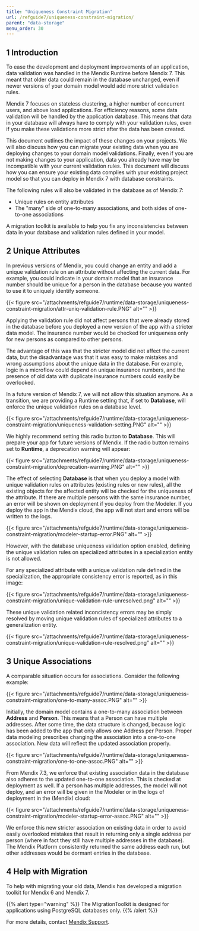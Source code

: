 ```yaml
---
title: "Uniqueness Constraint Migration"
url: /refguide7/uniqueness-constraint-migration/
parent: "data-storage"
menu_order: 30
---
```


## 1 Introduction

To ease the development and deployment improvements of an application, data validation was handled in the Mendix Runtime before Mendix 7. This meant that older data could remain in the database unchanged, even if newer versions of your domain model would add more strict validation rules.

Mendix 7 focuses on stateless clustering, a higher number of concurrent users, and above load applications. For efficiency reasons, some data validation will be handled by the application database. This means that data in your database will always have to comply with your validation rules, even if you make these validations more strict after the data has been created.

This document outlines the impact of these changes on your projects. We will also discuss how you can migrate your existing data when you are deploying changes to your domain model validations. Finally, even if you are not making changes to your application, data you already have may be incompatible with your current validation rules. This document will discuss how you can ensure your existing data complies with your existing project model so that you can deploy in Mendix 7 with database constraints.

The following rules will also be validated in the database as of Mendix 7:

* Unique rules on entity attributes
* The "many" side of one-to-many associations, and both sides of one-to-one associations

A migration toolkit is available to help you fix any inconsistencies between data in your database and validation rules defined in your model.

## 2 Unique Attributes

In previous versions of Mendix, you could change an entity and add a unique validation rule on an attribute without affecting the current data. For example, you could indicate in your domain model that an insurance number should be unique for a person in the database because you wanted to use it to uniquely identify someone.

{{< figure src="/attachments/refguide7/runtime/data-storage/uniqueness-constraint-migration/attr-uniq-validation-rule.PNG" alt="" >}}

Applying the validation rule did not affect persons that were already stored in the database before you deployed a new version of the app with a stricter data model. The insurance number would be checked for uniqueness only for new persons as compared to other persons.

The advantage of this was that the stricter model did not affect the current data, but the disadvantage was that it was easy to make mistakes and wrong assumptions about the unique data in the database. For example, logic in a microflow could depend on unique insurance numbers, and the presence of old data with duplicate insurance numbers could easily be overlooked.

In a future version of Mendix 7, we will not allow this situation anymore. As a transition, we are providing a Runtime setting that, if set to **Database**, will enforce the unique validation rules on a database level.

{{< figure src="/attachments/refguide7/runtime/data-storage/uniqueness-constraint-migration/uniqueness-validation-setting.PNG" alt="" >}}

We highly recommend setting this radio button to **Database**. This will prepare your app for future versions of Mendix. If the radio button remains set to **Runtime**, a deprecation warning will appear:

{{< figure src="/attachments/refguide7/runtime/data-storage/uniqueness-constraint-migration/deprecation-warning.PNG" alt="" >}}

The effect of selecting **Database** is that when you deploy a model with unique validation rules on attributes (existing rules or new rules), all the existing objects for the affected entity will be checked for the uniqueness of the attribute. If there are multiple persons with the same insurance number, an error will be shown on deployment if you deploy from the Modeler. If you deploy the app in the Mendix cloud, the app will not start and errors will be written to the logs.

{{< figure src="/attachments/refguide7/runtime/data-storage/uniqueness-constraint-migration/modeler-startup-error.PNG" alt="" >}}

However, with the database uniqueness validation option enabled, defining the unique validation rules on specialized attributes in a specialization entity is not allowed.

For any specialized attribute with a unique validation rule defined in the specialization, the appropriate consistency error is reported, as in this image:

{{< figure src="/attachments/refguide7/runtime/data-storage/uniqueness-constraint-migration/unique-validation-rule-unresolved.png" alt="" >}}

These unique validation related inconcistency errors may be simply resolved by moving unique validation rules of specialized attributes to a generalization entity.

{{< figure src="/attachments/refguide7/runtime/data-storage/uniqueness-constraint-migration/unique-validation-rule-resolved.png" alt="" >}}

## 3 Unique Associations

A comparable situation occurs for associations. Consider the following example:

{{< figure src="/attachments/refguide7/runtime/data-storage/uniqueness-constraint-migration/one-to-many-assoc.PNG" alt="" >}}

Initially, the domain model contains a one-to-many association between **Address** and **Person**. This means that a Person can have multiple addresses. After some time, the data structure is changed, because logic has been added to the app that only allows one Address per Person. Proper data modeling prescribes changing the association into a one-to-one association. New data will reflect the updated association properly.

{{< figure src="/attachments/refguide7/runtime/data-storage/uniqueness-constraint-migration/one-to-one-assoc.PNG" alt="" >}}

From Mendix 7.3, we enforce that existing association data in the database also adheres to the updated one-to-one association. This is checked at deployment as well. If a person has multiple addresses, the model will not deploy, and an error will be given in the Modeler or in the logs of deployment in the (Mendix) cloud:

{{< figure src="/attachments/refguide7/runtime/data-storage/uniqueness-constraint-migration/modeler-startup-error-assoc.PNG" alt="" >}}

We enforce this new stricter association on existing data in order to avoid easily overlooked mistakes that result in returning only a single address per person (where in fact they still have multiple addresses in the database). The Mendix Platform consistently returned the same address each run, but other addresses would be dormant entries in the database.

## 4 Help with Migration

To help with migrating your old data, Mendix has developed a migration toolkit for Mendix 6 and Mendix 7.

{{% alert type="warning" %}}
The MigrationToolkit is designed for applications using PostgreSQL databases only.
{{% /alert %}}

For more details, contact [Mendix Support](http://support.mendix.com).
